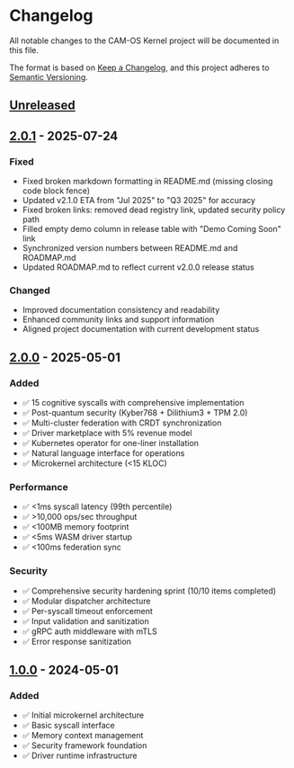 # Changelog

All notable changes to the CAM-OS Kernel project will be documented in this file.

The format is based on [Keep a Changelog](https://keepachangelog.com/en/1.0.0/),
and this project adheres to [Semantic Versioning](https://semver.org/spec/v2.0.0.html).

## [Unreleased]

## [2.0.1] - 2025-07-24

### Fixed
- Fixed broken markdown formatting in README.md (missing closing code block fence)
- Updated v2.1.0 ETA from "Jul 2025" to "Q3 2025" for accuracy
- Fixed broken links: removed dead registry link, updated security policy path
- Filled empty demo column in release table with "Demo Coming Soon" link
- Synchronized version numbers between README.md and ROADMAP.md
- Updated ROADMAP.md to reflect current v2.0.0 release status

### Changed
- Improved documentation consistency and readability
- Enhanced community links and support information
- Aligned project documentation with current development status

## [2.0.0] - 2025-05-01

### Added
- ✅ 15 cognitive syscalls with comprehensive implementation
- ✅ Post-quantum security (Kyber768 + Dilithium3 + TPM 2.0)
- ✅ Multi-cluster federation with CRDT synchronization
- ✅ Driver marketplace with 5% revenue model
- ✅ Kubernetes operator for one-liner installation
- ✅ Natural language interface for operations
- ✅ Microkernel architecture (<15 KLOC)

### Performance
- ✅ <1ms syscall latency (99th percentile)
- ✅ >10,000 ops/sec throughput
- ✅ <100MB memory footprint
- ✅ <5ms WASM driver startup
- ✅ <100ms federation sync

### Security
- ✅ Comprehensive security hardening sprint (10/10 items completed)
- ✅ Modular dispatcher architecture
- ✅ Per-syscall timeout enforcement
- ✅ Input validation and sanitization
- ✅ gRPC auth middleware with mTLS
- ✅ Error response sanitization

## [1.0.0] - 2024-05-01

### Added
- ✅ Initial microkernel architecture
- ✅ Basic syscall interface
- ✅ Memory context management
- ✅ Security framework foundation
- ✅ Driver runtime infrastructure

[Unreleased]: https://github.com/Dru-Edwards/CAM-OS/compare/v2.0.1...HEAD
[2.0.1]: https://github.com/Dru-Edwards/CAM-OS/compare/v2.0.0...v2.0.1
[2.0.0]: https://github.com/Dru-Edwards/CAM-OS/compare/v1.0.0...v2.0.0
[1.0.0]: https://github.com/Dru-Edwards/CAM-OS/releases/tag/v1.0.0